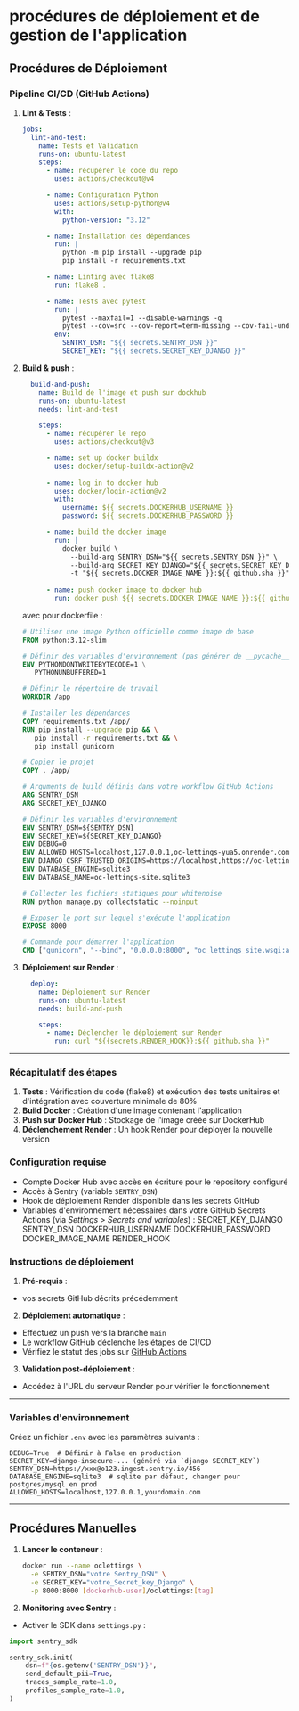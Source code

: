# procédures de déploiement et de gestion de l'application


## Procédures de Déploiement

### Pipeline CI/CD (GitHub Actions)

1. **Lint & Tests** :
   ```yaml
   jobs:
     lint-and-test:
       name: Tests et Validation
       runs-on: ubuntu-latest
       steps:
         - name: récupérer le code du repo
           uses: actions/checkout@v4
   
         - name: Configuration Python
           uses: actions/setup-python@v4
           with:
             python-version: "3.12"
   
         - name: Installation des dépendances
           run: |
             python -m pip install --upgrade pip
             pip install -r requirements.txt
   
         - name: Linting avec flake8
           run: flake8 .
   
         - name: Tests avec pytest
           run: |
             pytest --maxfail=1 --disable-warnings -q
             pytest --cov=src --cov-report=term-missing --cov-fail-under=90
           env:
             SENTRY_DSN: "${{ secrets.SENTRY_DSN }}"
             SECRET_KEY: "${{ secrets.SECRET_KEY_DJANGO }}"
   ```

2. **Build & push** :
   ```yaml
     build-and-push:
       name: Build de l'image et push sur dockhub
       runs-on: ubuntu-latest
       needs: lint-and-test
   
       steps:
         - name: récupérer le repo
           uses: actions/checkout@v3
   
         - name: set up docker buildx
           uses: docker/setup-buildx-action@v2
     
         - name: log in to docker hub
           uses: docker/login-action@v2
           with:
             username: ${{ secrets.DOCKERHUB_USERNAME }}
             password: ${{ secrets.DOCKERHUB_PASSWORD }}
   
         - name: build the docker image
           run: |
             docker build \
               --build-arg SENTRY_DSN="${{ secrets.SENTRY_DSN }}" \
               --build-arg SECRET_KEY_DJANGO="${{ secrets.SECRET_KEY_DJANGO }}" \
               -t "${{ secrets.DOCKER_IMAGE_NAME }}:${{ github.sha }}" .
       
         - name: push docker image to docker hub
           run: docker push ${{ secrets.DOCKER_IMAGE_NAME }}:${{ github.sha }}
   ```

   avec pour dockerfile :
   ```Dockerfile
   # Utiliser une image Python officielle comme image de base
   FROM python:3.12-slim

   # Définir des variables d'environnement (pas générer de __pycache__ et logs directs en terminal)
   ENV PYTHONDONTWRITEBYTECODE=1 \
      PYTHONUNBUFFERED=1

   # Définir le répertoire de travail
   WORKDIR /app

   # Installer les dépendances
   COPY requirements.txt /app/
   RUN pip install --upgrade pip && \
      pip install -r requirements.txt && \
      pip install gunicorn

   # Copier le projet
   COPY . /app/

   # Arguments de build définis dans votre workflow GitHub Actions
   ARG SENTRY_DSN
   ARG SECRET_KEY_DJANGO

   # Définir les variables d'environnement
   ENV SENTRY_DSN=${SENTRY_DSN}
   ENV SECRET_KEY=${SECRET_KEY_DJANGO}
   ENV DEBUG=0
   ENV ALLOWED_HOSTS=localhost,127.0.0.1,oc-lettings-yua5.onrender.com
   ENV DJANGO_CSRF_TRUSTED_ORIGINS=https://localhost,https://oc-lettings-yua5.onrender.com
   ENV DATABASE_ENGINE=sqlite3
   ENV DATABASE_NAME=oc-lettings-site.sqlite3

   # Collecter les fichiers statiques pour whitenoise
   RUN python manage.py collectstatic --noinput

   # Exposer le port sur lequel s'exécute l'application
   EXPOSE 8000

   # Commande pour démarrer l'application
   CMD ["gunicorn", "--bind", "0.0.0.0:8000", "oc_lettings_site.wsgi:application"]
   ```


3. **Déploiement sur Render** :
   ```yaml
     deploy:
       name: Déploiement sur Render
       runs-on: ubuntu-latest
       needs: build-and-push
   
       steps:
         - name: Déclencher le déploiement sur Render
           run: curl "${{secrets.RENDER_HOOK}}:${{ github.sha }}"
   ```
---

### Récapitulatif des étapes
1. **Tests** : Vérification du code (flake8) et exécution des tests unitaires et d'intégration avec couverture minimale de 80%
2. **Build Docker** : Création d'une image contenant l'application
3. **Push sur Docker Hub** : Stockage de l'image créée sur DockerHub
4. **Déclenchement Render** : Un hook Render pour déployer la nouvelle version

### Configuration requise
- Compte Docker Hub avec accès en écriture pour le repository configuré
- Accès à Sentry (variable `SENTRY_DSN`)
- Hook de déploiement Render disponible dans les secrets GitHub
- Variables d'environnement nécessaires dans votre GitHub Secrets Actions (via *Settings > Secrets and variables*) :
SECRET_KEY_DJANGO
SENTRY_DSN
DOCKERHUB_USERNAME
DOCKERHUB_PASSWORD
DOCKER_IMAGE_NAME
RENDER_HOOK

### Instructions de déploiement
1. **Pré-requis** : 
  - vos secrets GitHub décrits précédemment
2. **Déploiement automatique** :
  - Effectuez un push vers la branche `main`
  - Le workflow GitHub déclenche les étapes de CI/CD
  - Vérifiez le statut des jobs sur [GitHub Actions](https://github.com/[votre_repo]/actions)
3. **Validation post-déploiement** :
  - Accédez à l'URL du serveur Render pour vérifier le fonctionnement


---

### Variables d'environnement
Créez un fichier `.env` avec les paramètres suivants :

```env
DEBUG=True  # Définir à False en production
SECRET_KEY=django-insecure-... (généré via `django SECRET_KEY`)
SENTRY_DSN=https://xxx@o123.ingest.sentry.io/456
DATABASE_ENGINE=sqlite3  # sqlite par défaut, changer pour postgres/mysql en prod
ALLOWED_HOSTS=localhost,127.0.0.1,yourdomain.com
```

---

## Procédures Manuelles

1. **Lancer le conteneur** :
   ```bash
   docker run --name oclettings \
     -e SENTRY_DSN="votre Sentry_DSN" \
     -e SECRET_KEY="votre_Secret_key_Django" \
     -p 8000:8000 [dockerhub-user]/oclettings:[tag]
   ```

2. **Monitoring avec Sentry** :
- Activer le SDK dans `settings.py` :
```python
import sentry_sdk

sentry_sdk.init(
    dsn=f"{os.getenv('SENTRY_DSN')}",
    send_default_pii=True,
    traces_sample_rate=1.0,
    profiles_sample_rate=1.0,
)
```
